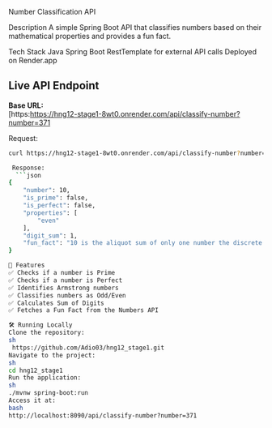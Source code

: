  Number Classification API

Description
A simple Spring Boot API that classifies numbers based on their mathematical properties and provides a fun fact.

Tech Stack
Java 
Spring Boot 
RestTemplate for external API calls
Deployed on Render.app 

## Live API Endpoint
 **Base URL:**  
[https:https://hng12-stage1-8wt0.onrender.com/api/classify-number?number=371

 Request:
```bash
curl https://hng12-stage1-8wt0.onrender.com/api/classify-number?number=371

 Response:
  ```json
{
    "number": 10,
    "is_prime": false,
    "is_perfect": false,
    "properties": [
        "even"
    ],
    "digit_sum": 1,
    "fun_fact": "10 is the aliquot sum of only one number the discrete semiprime 14."
}

🚀 Features
✅ Checks if a number is Prime
✅ Checks if a number is Perfect
✅ Identifies Armstrong numbers
✅ Classifies numbers as Odd/Even
✅ Calculates Sum of Digits
✅ Fetches a Fun Fact from the Numbers API

🛠️ Running Locally
Clone the repository:
sh
 https://github.com/Adio03/hng12_stage1.git
Navigate to the project:
sh
cd hng12_stage1
Run the application:
sh
./mvnw spring-boot:run
Access it at:
bash
http://localhost:8090/api/classify-number?number=371
